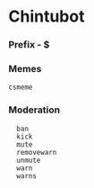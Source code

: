 # Chintubot
### Prefix - $
### Memes
```
csmeme
```
### Moderation
```
  ban        
  kick       
  mute       
  removewarn 
  unmute     
  warn       
  warns
```